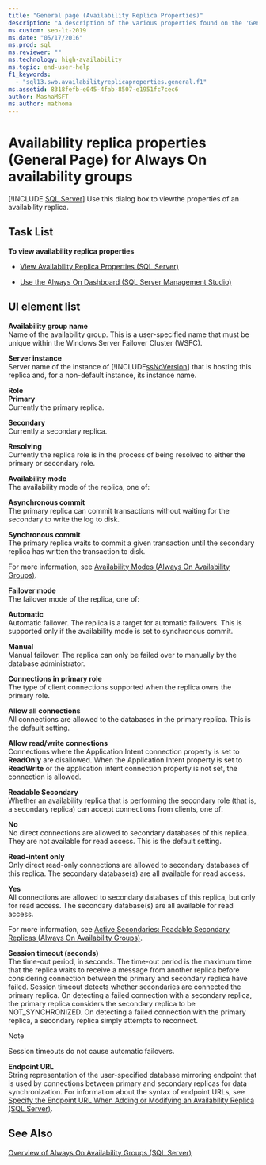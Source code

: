 ```yaml
---
title: "General page (Availability Replica Properties)"
description: "A description of the various properties found on the 'General' page of the 'Availability Replica Properties' page in SQL Server Management Studio."
ms.custom: seo-lt-2019
ms.date: "05/17/2016"
ms.prod: sql
ms.reviewer: ""
ms.technology: high-availability
ms.topic: end-user-help
f1_keywords: 
  - "sql13.swb.availabilityreplicaproperties.general.f1"
ms.assetid: 8318fefb-e045-4fab-8507-e1951fc7cec6
author: MashaMSFT
ms.author: mathoma
---
```

# Availability replica properties (General Page) for Always On availability groups
[!INCLUDE [SQL Server](../../../includes/applies-to-version/sqlserver.md)]
  Use this dialog box to viewthe properties of an availability replica.  
  
## Task List  
 **To view availability replica properties**  
  
-   [View Availability Replica Properties &#40;SQL Server&#41;](../../../database-engine/availability-groups/windows/view-availability-replica-properties-sql-server.md)  
  
-   [Use the Always On Dashboard &#40;SQL Server Management Studio&#41;](../../../database-engine/availability-groups/windows/use-the-always-on-dashboard-sql-server-management-studio.md)  
  
## UI element list  
 **Availability group name**  
 Name of the availability group. This is a user-specified name that must be unique within the Windows Server Failover Cluster (WSFC).  
  
 **Server instance**  
 Server name of the instance of [!INCLUDE[ssNoVersion](../../../includes/ssnoversion-md.md)] that is hosting this replica and, for a non-default instance, its instance name.  
  
 **Role**  
 **Primary**  
 Currently the primary replica.  
  
 **Secondary**  
 Currently a secondary replica.  
  
 **Resolving**  
 Currently the replica role is in the process of being resolved to either the primary or secondary role.  
  
 **Availability mode**  
 The availability mode of the replica, one of:  
  
 **Asynchronous commit**  
 The primary replica can commit transactions without waiting for the secondary to write the log to disk.  
  
 **Synchronous commit**  
 The primary replica waits to commit a given transaction until the secondary replica has written the transaction to disk.  
  
 For more information, see [Availability Modes &#40;Always On Availability Groups&#41;](../../../database-engine/availability-groups/windows/availability-modes-always-on-availability-groups.md).  
  
 **Failover mode**  
 The failover mode of the replica, one of:  
  
 **Automatic**  
 Automatic failover. The replica is a target for automatic failovers. This is supported only if the availability mode is set to synchronous commit.  
  
 **Manual**  
 Manual failover. The replica can only be failed over to manually by the database administrator.  
  
 **Connections in primary role**  
 The type of client connections supported when the replica owns the primary role.  
  
 **Allow all connections**  
 All connections are allowed to the databases in the primary replica. This is the default setting.  
  
 **Allow read/write connections**  
 Connections where the Application Intent connection property is set to **ReadOnly** are disallowed. When the Application Intent property is set to **ReadWrite** or the application intent connection property is not set, the connection is allowed.  
  
 **Readable Secondary**  
 Whether an availability replica that is performing the secondary role (that is, a secondary replica) can accept connections from clients, one of:  
  
 **No**  
 No direct connections are allowed to secondary databases of this replica. They are not available for read access. This is the default setting.  
  
 **Read-intent only**  
 Only direct read-only connections are allowed to secondary databases of this replica. The secondary database(s) are all available for read access.  
  
 **Yes**  
 All connections are allowed to secondary databases of this replica, but only for read access. The secondary database(s) are all available for read access.  
  
 For more information, see [Active Secondaries: Readable Secondary Replicas &#40;Always On Availability Groups&#41;](../../../database-engine/availability-groups/windows/active-secondaries-readable-secondary-replicas-always-on-availability-groups.md).  
  
 **Session timeout (seconds)**  
 The time-out period, in seconds. The time-out period is the maximum time that the replica waits to receive a message from another replica before considering connection between the primary and secondary replica have failed. Session timeout detects whether secondaries are connected the primary replica. On detecting a failed connection with a secondary replica, the primary replica considers the secondary replica to be NOT_SYNCHRONIZED. On detecting a failed connection with the primary replica, a secondary replica simply attempts to reconnect.  
  
> [!NOTE]  
>  Session timeouts do not cause automatic failovers.  
  
 **Endpoint URL**  
 String representation of the user-specified database mirroring endpoint that is used by connections between primary and secondary replicas for data synchronization. For information about the syntax of endpoint URLs, see [Specify the Endpoint URL When Adding or Modifying an Availability Replica &#40;SQL Server&#41;](../../../database-engine/availability-groups/windows/specify-endpoint-url-adding-or-modifying-availability-replica.md).  
  
## See Also  
 [Overview of Always On Availability Groups &#40;SQL Server&#41;](../../../database-engine/availability-groups/windows/overview-of-always-on-availability-groups-sql-server.md)  
  
  
